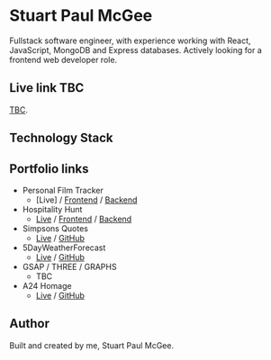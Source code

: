 # Stuart Paul McGee

Fullstack software engineer, with experience working with React, JavaScript, MongoDB and Express databases.
Actively looking for a frontend web developer role.

## Live link TBC

[TBC](https://simpsons-quotes-spm.netlify.app).

## Technology Stack

## Portfolio links

- Personal Film Tracker
  - [Live] / [Frontend](https://github.com/StuPM/personal-film-tracker) / [Backend](https://github.com/StuPM/personal-film-tracker-backend)
- Hospitality Hunt
  - [Live](https://hospitality-hunt.vercel.app/) / [Frontend](https://github.com/russell-gh/hospitality-hunt) / [Backend](https://github.com/russell-gh/hospitality-hunt-back-end)
- Simpsons Quotes
  - [Live](https://simpsons-quotes-spm.netlify.app/) / [GitHub](https://github.com/StuPM/simpsons-quotes-react)
- 5DayWeatherForecast
  - [Live](https://5dayweatherforcast.netlify.app/) / [GitHub](https://github.com/StuPM/5DayWeatherForcast)
- GSAP / THREE / GRAPHS
  - TBC
- A24 Homage
  - [Live](https://jump-a24-homage.netlify.app/) / [GitHub](https://github.com/StuPM/A24-Homage)

## Author

Built and created by me, Stuart Paul McGee.
